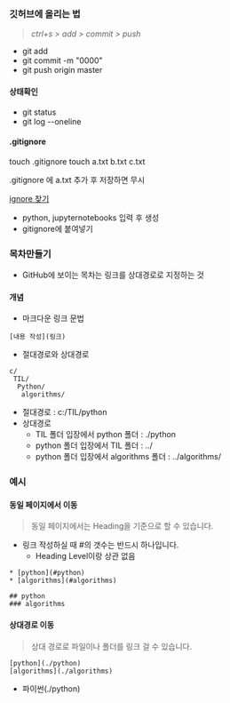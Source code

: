 
### 깃허브에 올리는 법 
> *ctrl+s  > add > commit > push*
- git add
- git commit -m "0000"
- git push origin master

#### 상태확인
- git status
- git log --oneline

#### .gitignore

touch .gitignore
touch a.txt b.txt c.txt

.gitignore 에 a.txt 추가 후 저장하면 무시 

[ignore 찾기](www.total.com)
- python, jupyternotebooks 입력 후 생성 
- gitignore에 붙여넣기



### 목차만들기 
- GitHub에 보이는 목차는 링크를 상대경로로 지정하는 것 

#### 개념 
- 마크다운 링크 문법 
```
[내용 작성](링크)
```
- 절대경로와 상대경로 
```
c/
 TIL/
  Python/
   algorithms/
```
- 절대경로 : c:/TIL/python
- 상대경로 
    - TIL 폴더 입장에서 python 폴더 : ./python
    - python 폴더 입장에서 TIL 폴더 : ../
    - python 폴더 입장에서 algorithms 폴더 : ../algorithms/

### 예시
#### 동일 페이지에서 이동 
> 동일 페이지에서는 Heading을 기준으로 할 수 있습니다. 
- 링크 작성하실 때 #의 갯수는 반드시 하나입니다. 
    - Heading Level이랑 상관 없음

```
* [python](#python)
* [algorithms](#algorithms)

## python
### algorithms
```
#### 상대경로 이동 
> 상대 경로로 파일이나 폴더를 링크 걸 수 있습니다. 
```
[python](./python)
[algorithms](./algorithms)
```
- 파이썬(./python)


